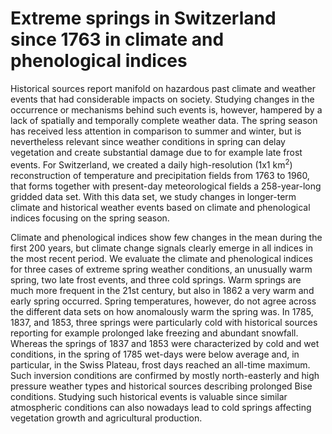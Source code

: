 # Extreme springs in Switzerland since 1763 in climate and phenological indices

Historical sources report manifold on hazardous past climate and weather events that had considerable impacts on society. Studying changes in the occurrence or mechanisms behind such events is, however, hampered by a lack of spatially and temporally complete weather data. The spring season has received less attention in comparison to summer and winter, but is nevertheless relevant since weather conditions in spring can delay vegetation and create substantial damage due to for example late frost events. For Switzerland, we created a daily high-resolution (1x1 km$^2$) reconstruction of temperature and precipitation fields from 1763 to 1960, that forms together with present-day meteorological fields a 258-year-long gridded data set. With this data set, we study changes in longer-term climate and historical weather events based on climate and phenological indices focusing on the spring season.

Climate and phenological indices show few changes in the mean during the first 200 years, but climate change signals clearly emerge in all indices in the most recent period. We evaluate the climate and phenological indices for three cases of extreme spring weather conditions, an unusually warm spring, two late frost events, and three cold springs. Warm springs are much more frequent in the 21st century, but also in 1862 a very warm and early spring occurred. Spring temperatures, however, do not agree across the different data sets on how anomalously warm the spring was. In 1785, 1837, and 1853, three springs were particularly cold with historical sources reporting for example prolonged lake freezing and abundant snowfall. Whereas the springs of 1837 and 1853 were characterized by cold and wet conditions, in the spring of 1785 wet-days were below average and, in particular, in the Swiss Plateau, frost days reached an all-time maximum. Such inversion conditions are confirmed by mostly north-easterly and high pressure weather types and historical sources describing prolonged Bise conditions. Studying such historical events is valuable since similar atmospheric conditions can also nowadays lead to cold springs affecting vegetation growth and agricultural production.
